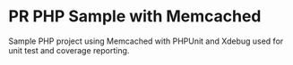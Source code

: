 
PR
PHP Sample with Memcached
=================

Sample PHP project using Memcached with PHPUnit and Xdebug used for unit test and coverage reporting.

